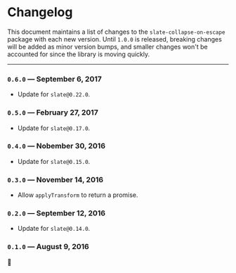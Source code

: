 
# Changelog

This document maintains a list of changes to the `slate-collapse-on-escape` package with each new version. Until `1.0.0` is released, breaking changes will be added as minor version bumps, and smaller changes won't be accounted for since the library is moving quickly.


---


### `0.6.0` — September 6, 2017

- Update for `slate@0.22.0`.

### `0.5.0` — February 27, 2017

- Update for `slate@0.17.0`.

### `0.4.0` — Nobember 30, 2016

- Update for `slate@0.15.0`.

### `0.3.0` — November 14, 2016

- Allow `applyTransform` to return a promise.

### `0.2.0` — September 12, 2016

- Update for `slate@0.14.0`.

### `0.1.0` — August 9, 2016

:tada:

